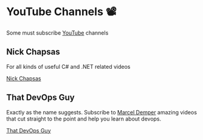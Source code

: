 # YouTube Channels 📽

Some must subscribe [YouTube](https://youtube.co.uk) channels

## Nick Chapsas 

For all kinds of useful C# and .NET related videos

[Nick Chapsas](https://www.youtube.com/c/Elfocrash)

## That DevOps Guy

Exactly as the name suggests. Subscribe to [Marcel Demper](https://www.youtube.com/c/MarcelDempers) amazing videos that cut straight to the point and help you learn about devops.

[That DevOps Guy](https://www.youtube.com/c/MarcelDempers)
